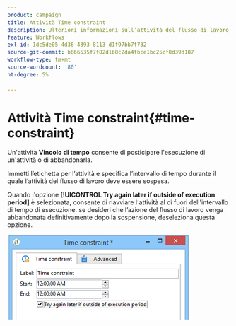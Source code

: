 ```yaml
---
product: campaign
title: Attività Time constraint
description: Ulteriori informazioni sull’attività del flusso di lavoro Vincolo di tempo
feature: Workflows
exl-id: 1dc5de05-4d36-4393-8113-d1f97bb7f732
source-git-commit: b666535f7f82d1b8c2da4fbce1bc25cf8d39d187
workflow-type: tm+mt
source-wordcount: '80'
ht-degree: 5%

---
```


# Attività Time constraint{#time-constraint}



Un&#39;attività **Vincolo di tempo** consente di posticipare l&#39;esecuzione di un&#39;attività o di abbandonarla.

Immetti l’etichetta per l’attività e specifica l’intervallo di tempo durante il quale l’attività del flusso di lavoro deve essere sospesa.

Quando l&#39;opzione **[!UICONTROL Try again later if outside of execution period]** è selezionata, consente di riavviare l&#39;attività al di fuori dell&#39;intervallo di tempo di esecuzione. se desideri che l’azione del flusso di lavoro venga abbandonata definitivamente dopo la sospensione, deseleziona questa opzione.

![](assets/s_user_scheduled_wait.png)
